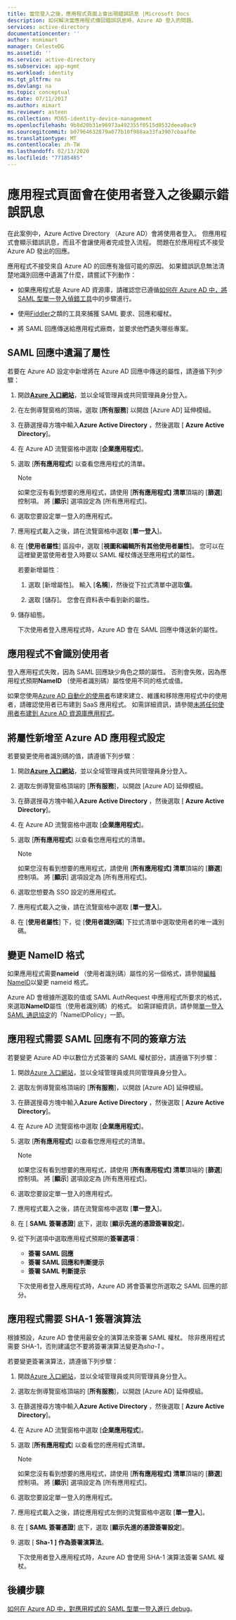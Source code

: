 ```yaml
---
title: 當您登入之後，應用程式頁面上會出現錯誤訊息 |Microsoft Docs
description: 如何解決當應用程式傳回錯誤訊息時，Azure AD 登入的問題。
services: active-directory
documentationcenter: ''
author: msmimart
manager: CelesteDG
ms.assetid: ''
ms.service: active-directory
ms.subservice: app-mgmt
ms.workload: identity
ms.tgt_pltfrm: na
ms.devlang: na
ms.topic: conceptual
ms.date: 07/11/2017
ms.author: mimart
ms.reviewer: asteen
ms.collection: M365-identity-device-management
ms.openlocfilehash: 9b8d20b31e96973a492355f0515d0532deea0ac9
ms.sourcegitcommit: b07964632879a077b10f988aa33fa3907cbaaf0e
ms.translationtype: MT
ms.contentlocale: zh-TW
ms.lasthandoff: 02/13/2020
ms.locfileid: "77185485"
---
```

# <a name="an-app-page-shows-an-error-message-after-the-user-signs-in"></a>應用程式頁面會在使用者登入之後顯示錯誤訊息

在此案例中，Azure Active Directory （Azure AD）會將使用者登入。 但應用程式會顯示錯誤訊息，而且不會讓使用者完成登入流程。 問題在於應用程式不接受 Azure AD 發出的回應。

應用程式不接受來自 Azure AD 的回應有幾個可能的原因。 如果錯誤訊息無法清楚地識別回應中遺漏了什麼，請嘗試下列動作：

-   如果應用程式是 Azure AD 資源庫，請確認您已遵循[如何在 Azure AD 中，將 SAML 型單一登入偵錯工具](https://azure.microsoft.com/documentation/articles/active-directory-saml-debugging)中的步驟進行。

-   使用[Fiddler](https://www.telerik.com/fiddler)之類的工具來捕獲 SAML 要求、回應和權杖。

-   將 SAML 回應傳送給應用程式廠商，並要求他們遺失哪些專案。

## <a name="attributes-are-missing-from-the-saml-response"></a>SAML 回應中遺漏了屬性

若要在 Azure AD 設定中新增將在 Azure AD 回應中傳送的屬性，請遵循下列步驟：

1. 開啟[**Azure 入口網站**](https://portal.azure.com/)，並以全域管理員或共同管理員身分登入。

2. 在左側導覽窗格的頂端，選取 [**所有服務**] 以開啟 [Azure AD] 延伸模組。

3. 在篩選搜尋方塊中輸入**Azure Active Directory** ，然後選取 [ **Azure Active Directory**]。

4. 在 Azure AD 流覽窗格中選取 [**企業應用程式**]。

5. 選取 [**所有應用程式**] 以查看您應用程式的清單。

   > [!NOTE]
   > 如果您沒有看到想要的應用程式，請使用 [**所有應用程式] 清單**頂端的 [**篩選**] 控制項。 將 [**顯示**] 選項設定為 [所有應用程式]。

6. 選取您要設定單一登入的應用程式。

7. 應用程式載入之後，請在流覽窗格中選取 [**單一登入**]。

8. 在 [**使用者屬性**] 區段中，選取 [**視圖和編輯所有其他使用者屬性**]。 您可以在這裡變更當使用者登入時要以 SAML 權杖傳送至應用程式的屬性。

   若要新增屬性︰

   1. 選取 [新增屬性]。 輸入 [**名稱**]，然後從下拉式清單中選取**值**。

   1.  選取 [儲存]。 您會在資料表中看到新的屬性。

9. 儲存組態。

   下次使用者登入應用程式時，Azure AD 會在 SAML 回應中傳送新的屬性。

## <a name="the-app-doesnt-identify-the-user"></a>應用程式不會識別使用者

登入應用程式失敗，因為 SAML 回應缺少角色之類的屬性。 否則會失敗，因為應用程式預期**NameID** （使用者識別碼）屬性使用不同的格式或值。

如果您使用[Azure AD 自動化的使用者](https://docs.microsoft.com/azure/active-directory/manage-apps/user-provisioning)布建來建立、維護和移除應用程式中的使用者，請確認使用者已布建到 SaaS 應用程式。 如需詳細資訊，請參閱[未將任何使用者布建到 Azure AD 資源庫應用程式](../app-provisioning/application-provisioning-config-problem-no-users-provisioned.md)。

## <a name="add-an-attribute-to-the-azure-ad-app-configuration"></a>將屬性新增至 Azure AD 應用程式設定

若要變更使用者識別碼的值，請遵循下列步驟︰

1. 開啟[**Azure 入口網站**](https://portal.azure.com/)，並以全域管理員或共同管理員身分登入。

2. 選取左側導覽窗格頂端的 [**所有服務**]，以開啟 [Azure AD] 延伸模組。

3. 在篩選搜尋方塊中輸入**Azure Active Directory** ，然後選取 [ **Azure Active Directory**]。

4. 在 Azure AD 流覽窗格中選取 [**企業應用程式**]。

5. 選取 [**所有應用程式**] 以查看您應用程式的清單。

   > [!NOTE]
   > 如果您沒有看到想要的應用程式，請使用 [**所有應用程式] 清單**頂端的 [**篩選**] 控制項。 將 [**顯示**] 選項設定為 [所有應用程式]。

6. 選取您想要為 SSO 設定的應用程式。

7. 應用程式載入之後，請在流覽窗格中選取 [**單一登入**]。

8. 在 [**使用者屬性**] 下，從 [**使用者識別碼**] 下拉式清單中選取使用者的唯一識別碼。

## <a name="change-the-nameid-format"></a>變更 NameID 格式

如果應用程式需要**nameid** （使用者識別碼）屬性的另一個格式，請參閱[編輯 NameID](https://docs.microsoft.com/azure/active-directory/develop/active-directory-saml-claims-customization#editing-nameid)以變更 nameid 格式。

Azure AD 會根據所選取的值或 SAML AuthRequest 中應用程式所要求的格式，來選取**NameID**屬性（使用者識別碼）的格式。 如需詳細資訊，請參閱[單一登入 SAML 通訊協定](https://docs.microsoft.com/azure/active-directory/develop/single-sign-on-saml-protocol#nameidpolicy)的「NameIDPolicy」一節。

## <a name="the-app-expects-a-different-signature-method-for-the-saml-response"></a>應用程式需要 SAML 回應有不同的簽章方法

若要變更 Azure AD 中以數位方式簽署的 SAML 權杖部分，請遵循下列步驟：

1. 開啟[Azure 入口網站](https://portal.azure.com/)，並以全域管理員或共同管理員身分登入。

2. 選取左側導覽窗格頂端的 [**所有服務**]，以開啟 [Azure AD] 延伸模組。

3. 在篩選搜尋方塊中輸入**Azure Active Directory** ，然後選取 [ **Azure Active Directory**]。

4. 在 Azure AD 流覽窗格中選取 [**企業應用程式**]。

5. 選取 [**所有應用程式**] 以查看您應用程式的清單。

   > [!NOTE]
   > 如果您沒有看到想要的應用程式，請使用 [**所有應用程式] 清單**頂端的 [**篩選**] 控制項。 將 [**顯示**] 選項設定為 [所有應用程式]。

6. 選取您要設定單一登入的應用程式。

7. 應用程式載入之後，請在流覽窗格中選取 [**單一登入**]。

8. 在 [ **SAML 簽署憑證**] 底下，選取 [**顯示先進的憑證簽署設定**]。

9. 從下列選項中選取應用程式預期的**簽署選項**：

   * **簽署 SAML 回應**
   * **簽署 SAML 回應和判斷提示**
   * **簽署 SAML 判斷提示**

   下次使用者登入應用程式時，Azure AD 將會簽署您所選取之 SAML 回應的部分。

## <a name="the-app-expects-the-sha-1-signing-algorithm"></a>應用程式需要 SHA-1 簽署演算法

根據預設，Azure AD 會使用最安全的演算法來簽署 SAML 權杖。 除非應用程式需要 SHA-1，否則建議您不要將簽署演算法變更為*sha-1* 。

若要變更簽署演算法，請遵循下列步驟：

1. 開啟[Azure 入口網站](https://portal.azure.com/)，並以全域管理員或共同管理員身分登入。

2. 選取左側導覽窗格頂端的 [**所有服務**]，以開啟 [Azure AD] 延伸模組。

3. 在篩選搜尋方塊中輸入**Azure Active Directory** ，然後選取 [ **Azure Active Directory**]。

4. 在 Azure AD 流覽窗格中選取 [**企業應用程式**]。

5. 選取 [**所有應用程式**] 以查看您的應用程式清單。

   > [!NOTE]
   > 如果您沒有看到想要的應用程式，請使用 [**所有應用程式] 清單**頂端的 [**篩選**] 控制項。 將 [**顯示**] 選項設定為 [所有應用程式]。

6. 選取您要設定單一登入的應用程式。

7. 應用程式載入之後，請從應用程式左側的流覽窗格中選取 [**單一登入**]。

8. 在 [ **SAML 簽署憑證**] 底下，選取 [**顯示先進的憑證簽署設定**]。

9. 選取 [ **Sha-1** **] 作為簽署演算法**。

   下次使用者登入應用程式時，Azure AD 會使用 SHA-1 演算法簽署 SAML 權杖。

## <a name="next-steps"></a>後續步驟
[如何在 Azure AD 中，對應用程式的 SAML 型單一登入進行 debug](https://azure.microsoft.com/documentation/articles/active-directory-saml-debugging)。
